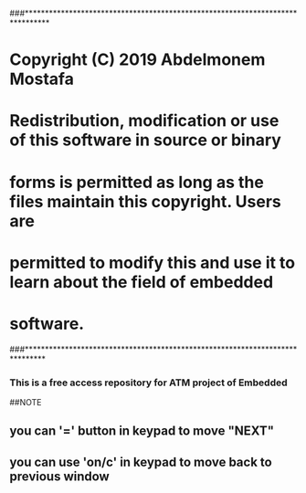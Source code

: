 ###******************************************************************************
# Copyright (C) 2019 Abdelmonem Mostafa
#
# Redistribution, modification or use of this software in source or binary
# forms is permitted as long as the files maintain this copyright. Users are 
# permitted to modify this and use it to learn about the field of embedded
# software. 
###*****************************************************************************


### This is a free access repository for  ATM project of Embedded



##NOTE
## you can  '=' button in keypad to move "NEXT"
## you  can use 'on/c' in keypad to move back to previous window  

